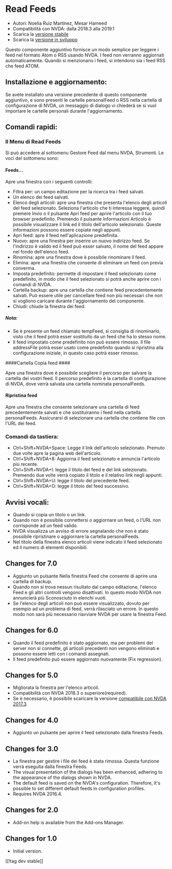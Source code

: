 # Read Feeds #

* Autori: Noelia Ruiz Martínez, Mesar Hameed
* Compatibilità con NVDA: dalla 2018.3 alla  2019.1
* Scarica la [versione stabile][1]
* Scarica la [versione in sviluppo][2]

Questo componente aggiuntivo fornisce un modo semplice per leggere i feed
nel formato Atom o RSS usando NVDA. I feed non verranno aggiornati
automaticamente. Quando si menzionano i feed, si intendono sia i feed RSS
che feed ATOM.

## Installazione e aggiornamento: ##

Se avete installato una versione precedente di questo componente aggiuntivo,
e sono presenti le cartelle personalFeed o RSS nella cartella di
configurazione di NVDA, un messaggio di dialogo vi chiederà se si vuol
importare le cartelle personali durante l'aggiornamento.

## Comandi rapidi: ##

### Il Menu di Read Feeds ###

Si può accedere al sottomenu Gestore Feed dal menu NVDA, Strumenti.  Le voci
del sottomenu sono:

#### Feeds... ####

Apre una finestra con i seguenti controlli:

* Filtra per: un campo editazione per la ricerca tra i feed salvati.
* Un elenco dei feed salvati.
* Elenco degli articoli: apre una finestra che presenta l'elenco degli
  articoli del feed selezionato. Seleziona l'articolo che ti interessa
  leggere, quindi premere Invio o il pulsante Apri feed per aprire
  l'articolo con il tuo browser predefinito. Premendo il pulsante
  Informazioni Articolo è possibile visualizzare il link ed il titolo
  dell'articolo selezionato. Queste informazioni possono essere copiate
  negli appunti. 
* Apri feed: apre il feed nell'aplicazione predefinita.
* Nuovo: apre una finestra per inserire un nuovo indirizzo feed. Se
  l'indirizzo è valido ed il feed può esser salvato, il nome del  feed
  appare nel fondo dell'elenco feed.
* Rinomina: apre una finestra dove è possibile rinominare il feed.
* Elimina: apre una finestra che consente di eliminare un feed con previa
  converma.
* Imposta predefinito: permette di impostare il feed selezionato come
  predefinito, in modo che il feed selezionato si potrà anche aprire con i
  comandi di NVDA.
* Cartella backup: apre una cartella che contiene feed precedentemente
  salvati. Può essere utile per cancellare feed non più necessari che non si
  vogliono caricare durante l'aggiornamento del componente.
* Chiudi: chiude la finestra dei feed.

##### Nota: #####

* Se è presente un feed chiamato tempFeed, si consiglia di rinominarlo,
  visto che il feed potrà esser sostituito da un feed che ha lo stesso nome.
* Il feed impostato come predefinito non può essere rimosso. Il file
  addressFile  potrà esser usato come predefinito quando si ripristina alla
  configurazione iniziale, in questo caso potrà esser rimosso.

####Cartella Copia feed ####

Apre una finestra dove è possibile scegliere il percorso per salvare la
cartella dei vostri feed. Il percorso predefinito è la cartella di
configurazione di NVDA,  dove verrà salvata una cartella nominata
personalFeeds.

#### Ripristina feed ####

Apre una finestra che consente selezionare una cartella di feed
precedentemente salvati e che sostituiranno i feed nella cartella
personalFeeds. Assicurarsi di selezionare una cartella che contiene file con
l'URL dei feed.

### Comandi da tastiera:  ###

* Ctrl+Shift+NVDA+Space: Legge il link dell'articolo selezionato. Premuto
  due volte apre la pagina web dell'articolo.
* Ctrl+Shift+NVDA+8: Aggiorna il feed selezionato e annuncia l'articolo più
  recente.
* Ctrl+Shift+NVDA+I: legge il titolo del feed e del link
  selezionato. Premendo due volte verrà copiato il titolo e il relativo link
  negli appunti. 
* Ctrl+Shift+NVDA+U: legge il titolo del precedente feed.
* Ctrl+Shift+NVDA+O: legge il titolo del feed successivo.

## Avvisi vocali: ##

* Quando si copia un titolo o un link.
* Quando non è possibile connettersi o aggiornare un feed, o l'URL non
  corrisponde ad un feed valido.
* NVDA visualizza un avviso di errore segnalando che non è stato possibile
  ripristinare o aggiornare la cartella personalFeeds.
* Nel titolo della finestra elenco articoli viene indicato il feed
  selezionato ed il numero di elementi disponibili.

## Changes for 7.0 ##

* Aggiunto un pulsante Nella finestra Feed che consente di aprire una
  cartella di backup. 
* Quando non si trova nessun risultato dal campo editazione, l'elenco Feed e
  gli altri controlli vengono disattivati. In questo modo NVDA non
  annuncierà più Sconosciuto in elenchi vuoti.
* Se l'elenco degli articoli non può essere visualizzato, dovuto per esempio
  ad un problema di feed, verrà rilasciato un errore. In questo modo non
  sarà più necessario riavviare NVDA per usare la finestra Feed.

## Changes for 6.0 ##

* Quando il feed predefinito è stato aggiornato, ma per problemi del server
  non si connette, gli articoli precedenti non vengono eliminati e possono
  essere letti con i comandi assegnati.
* Il feed predefinito può essere aggiornato nuovamente (Fix regression).

## Changes for 5.0 ##

* Migliorata la finestra per l'elenco articoli.
* Compatibilità con NVDA 2018.3 o superiore(required).
* Se è necessario, è possibile scaricare la versione [compatibile con NVDA
  2017.3][3].

## Changes for 4.0 ##

* Aggiunto un pulsante per aprire il feed selezionato dalla finestra Feeds. 

## Changes for 3.0 ##

* La finestra per gestire i file dei feed è stata rimossa. Questa funzione
  verrà eseguita dalla finestra Feeds.
* The visual presentation of the dialogs has been enhanced, adhering to the
  appearance of the dialogs shown in NVDA.
* The default feed is saved on the NVDA's configuration. Therefore, it's
  possible to set different default feeds in configuration profiles.
* Requires NVDA 2016.4.


## Changes for 2.0 ##

* Add-on help is available from the Add-ons Manager.

## Changes for 1.0 ##

* Initial version.

[[!tag dev stable]]

[1]: https://addons.nvda-project.org/files/get.php?file=rf

[2]: https://addons.nvda-project.org/files/get.php?file=rf-dev

[3]: https://addons.nvda-project.org/files/get.php?file=rf-o
